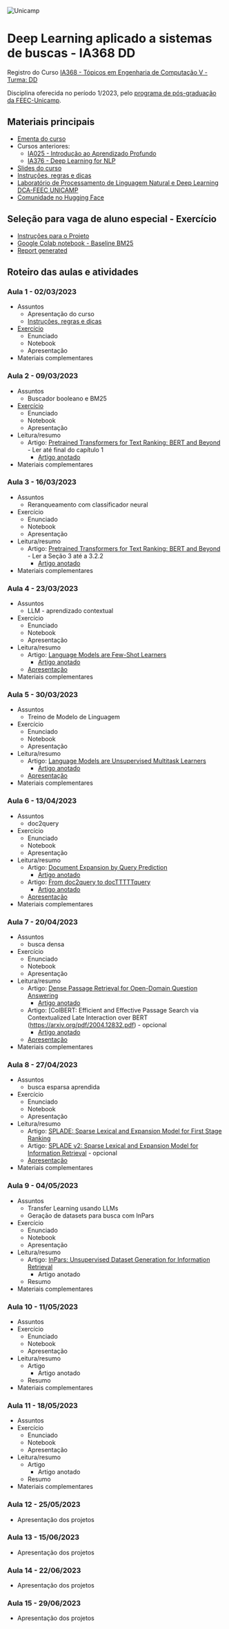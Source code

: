 ![Unicamp](logo_unicamp.png)

# Deep Learning aplicado a sistemas de buscas - IA368 DD

Registro do Curso [IA368 - Tópicos em Engenharia de Computação V - Turma: DD](https://www.cpg.feec.unicamp.br/cpg/lista/caderno_horario_show.php?id=1779)

Disciplina oferecida no período 1/2023, pelo [programa de pós-graduação da FEEC-Unicamp](https://www.fee.unicamp.br/pos-graduacao/).

## Materiais principais 
* [Ementa do curso](ementa.md)
* Cursos anteriores:
  * [IA025 - Introdução ao Aprendizado Profundo](https://github.com/leonardo3108/ia025a)
  * [IA376 - Deep Learning for NLP](https://colab.research.google.com/github/robertoalotufo/rnap/blob/master/PyTorch/0_index.ipynb)
* [Slides do curso](Slides%20do%20Curso.pdf)
* [Instruções, regras e dicas](instrucoes.md)
* [Laboratório de Processamento de Linguagem Natural e Deep Learning DCA-FEEC UNICAMP](https://sites.google.com/unicamp.br/deep-learning-nlp)
* [Comunidade no Hugging Face](https://huggingface.co/unicamp-dl)

## Seleção para vaga de aluno especial - Exercício
* [Instruções para o Projeto](selecao/exercicio-selecao.md)
* [Google Colab notebook - Baseline BM25](selecao/Baseline_BM25.ipynb)
* [Report generated](selecao/report.md)

## Roteiro das aulas e atividades

### Aula 1 - 02/03/2023
* Assuntos
  * Apresentação do curso
  * [Instruções, regras e dicas](instrucoes.md)
* [Exercício](selecao#sele%C3%A7%C3%A3o-para-vaga-de-aluno-especial---exerc%C3%ADcio)
  * Enunciado
  * Notebook
  * Apresentação
* Materiais complementares

### Aula 2 - 09/03/2023
* Assuntos
  * Buscador booleano e BM25
* [Exercício](exercicios/Aula%202/README.md)
  * Enunciado
  * Notebook
  * Apresentação
* Leitura/resumo
  * Artigo: [Pretrained Transformers for Text Ranking: BERT and Beyond](https://arxiv.org/abs/2010.06467) - Ler até final do capítulo 1
    * [Artigo anotado](artigos/Aula%202/Pretrained%20Transformers%20for%20Text%20Ranking%20-%20BERT%20and%20Beyond%20-%20anotado.pdf)	           
* Materiais complementares

### Aula 3 - 16/03/2023
* Assuntos
  * Reranqueamento com classificador neural
* Exercício
  * Enunciado
  * Notebook
  * Apresentação
* Leitura/resumo
  * Artigo: [Pretrained Transformers for Text Ranking: BERT and Beyond](https://arxiv.org/abs/2010.06467) - Ler a Seção 3 até a 3.2.2
    * [Artigo anotado](artigos/Aula%202/Pretrained%20Transformers%20for%20Text%20Ranking%20-%20BERT%20and%20Beyond%20-%20anotado.pdf)	           
* Materiais complementares

### Aula 4 - 23/03/2023
* Assuntos
  * LLM - aprendizado contextual
* Exercício
  * Enunciado
  * Notebook
  * Apresentação
* Leitura/resumo
  * Artigo: [Language Models are Few-Shot Learners](https://arxiv.org/pdf/2005.14165.pdf)
    * [Artigo anotado](artigos/Aula_4/Language%20Models%20are%20Few-Shot%20Learners%20-%20Anotado.pdf)
  * [Apresentação](artigos/Aula_4/Language_Models_are_Few-Shot_Learners.pptx)
* Materiais complementares

### Aula 5 - 30/03/2023
* Assuntos
  * Treino de Modelo de Linguagem
* Exercício
  * Enunciado
  * Notebook
  * Apresentação
* Leitura/resumo
  * Artigo: [Language Models are Unsupervised Multitask Learners](https://d4mucfpksywv.cloudfront.net/better-language-models/language_models_are_unsupervised_multitask_learners.pdf)
    * [Artigo anotado](artigos/Aula_5/language_models_are_unsupervised_multitask_learners%20-%20anotado.pdf)
  * [Apresentação](artigos/Aula_5/Language_Models_are_Unsupervised_Multitask_Learners.pptx)
* Materiais complementares

### Aula 6 - 13/04/2023
* Assuntos
  * doc2query
* Exercício
  * Enunciado
  * Notebook
  * Apresentação
* Leitura/resumo
  * Artigo: [Document Expansion by Query Prediction](https://arxiv.org/pdf/1904.08375.pdf)
    * [Artigo anotado](artigos/Aula_6/Document%20Expansion%20by%20Query%20Prediction%20-%20Anotado.pdf)
  * Artigo: [From doc2query to docTTTTTquery](https://www.researchgate.net/profile/Rodrigo-Nogueira-19/publication/360890853_From_doc2query_to_docTTTTTquery/links/6290b0e98d19206823dfcc55/From-doc2query-to-docTTTTTquery.pdf)
    * [Artigo anotado](artigos/Aula_6/From%20doc2query%20to%20docTTTTTquery%20-%20Anotado.pdf)
  * [Apresentação](artigos/Aula_6/doc2query.pptx)
* Materiais complementares

### Aula 7 - 20/04/2023
* Assuntos
  * busca densa
* Exercício
  * Enunciado
  * Notebook
  * Apresentação
* Leitura/resumo
  * Artigo: [Dense Passage Retrieval for Open-Domain Question Answering](https://arxiv.org/pdf/2004.04906.pdf)
    * [Artigo anotado](artigos/Aula_7/Dense%20Passage%20Retrieval%20for%20Open-Domain%20Question%20Answering%20-%20anotado.pdf)
  * Artigo: [ColBERT: Efficient and Effective Passage Search via Contextualized Late Interaction over BERT  (https://arxiv.org/pdf/2004.12832.pdf) - opcional
    * [Artigo anotado](artigos/Aula_7/ColBERT%20-%20Eficient%20and%20Effective%20Passage%20Search%20via%20Contextualized%20Late%20Interaction%20over%20BERT%20-%20anotado.pdf)
  * [Apresentação](artigos/Aula_7/DPR+ColBERT.pptx)
* Materiais complementares

### Aula 8 - 27/04/2023
* Assuntos
  * busca esparsa aprendida
* Exercício
  * Enunciado
  * Notebook
  * Apresentação
* Leitura/resumo
  * Artigo: [SPLADE: Sparse Lexical and Expansion Model for First Stage Ranking](https://arxiv.org/pdf/2107.05720.pdf)
  * Artigo: [SPLADE v2: Sparse Lexical and Expansion Model for Information Retrieval](https://arxiv.org/pdf/2109.10086.pdf) - opcional
  * [Apresentação](artigos/Aula_8/SPLADE.pptx)
* Materiais complementares

### Aula 9 - 04/05/2023
* Assuntos
  * Transfer Learning usando LLMs
  * Geração de datasets para busca com InPars
* Exercício
  * Enunciado
  * Notebook
  * Apresentação
* Leitura/resumo
  * Artigo: [InPars: Unsupervised Dataset Generation for Information Retrieval](https://www.researchgate.net/profile/Rodrigo-Nogueira-19/publication/361828630_InPars_Unsupervised_Dataset_Generation_for_Information_Retrieval/links/6373aac4431b1f53009e16a5/InPars-Unsupervised-Dataset-Generation-for-Information-Retrieval.pdf)
    * Artigo anotado
  * Resumo
* Materiais complementares

### Aula 10 - 11/05/2023
* Assuntos
* Exercício
  * Enunciado
  * Notebook
  * Apresentação
* Leitura/resumo
  * Artigo
    * Artigo anotado
  * Resumo
* Materiais complementares

### Aula 11 - 18/05/2023
* Assuntos
* Exercício
  * Enunciado
  * Notebook
  * Apresentação
* Leitura/resumo
  * Artigo
    * Artigo anotado
  * Resumo
* Materiais complementares

### Aula 12 - 25/05/2023
* Apresentação dos projetos

### Aula 13 - 15/06/2023
* Apresentação dos projetos

### Aula 14 - 22/06/2023
* Apresentação dos projetos

### Aula 15 - 29/06/2023
* Apresentação dos projetos
